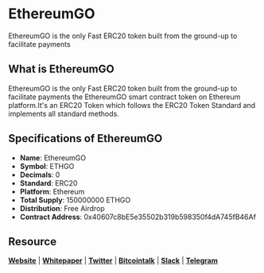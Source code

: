 # EthereumGO
EthereumGO is the only Fast ERC20 token built from the ground-up to facilitate payments

## What is EthereumGO
EthereumGO is the only Fast ERC20 token built from the ground-up to facilitate payments
the EthereumGO smart contract token on Ethereum platform.It's an ERC20 Token which follows the ERC20 Token Standard and implements all standard methods.

## Specifications of EthereumGO
* **Name**: EthereumGO
* **Symbol**: ETHGO
* **Decimals**: 0
* **Standard**: ERC20 
* **Platform**: Ethereum
* **Total Supply**: 150000000 ETHGO
* **Distribution**: Free Airdrop
* **Contract Address**: 0x40607c8bE5e35502b319b598350f4dA745fB46Af
## Resource
**[Website](https://ethereumgo.net)** | **[Whitepaper](https://ethereumgo.net/Whitepaper.pdf)** | **[Twitter](https://twitter.com/ETHGO_james)**  | **[Bitcointalk](https://bitcointalk.org)** | **[Slack](https://ethereumgocommunity.slack.com)** | **[Telegram](https://t.me/ethereumgo)**
